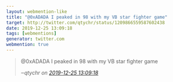 ```yaml
---
layout: webmention-like
title: "@0xADADA I peaked in 98 with my VB star fighter game"
target: http://twitter.com/qtychr/status/1209866559587602438
date: 2019-12-25 13:09:18
tags: [webmentions]
generator: twitter.com
webmention: true
---
```


<blockquote class="external-citation">
  <p>
    @0xADADA I peaked in 98 with my VB star fighter game
  </p>
  <cite>‒<span class="p-author p-name">qtychr</span>
    on
    <a href="http://twitter.com/qtychr/status/1209866559587602438" rel="external nofollow" target="_blank">2019-12-25 13:09:18</a>
  </cite>
</blockquote>
